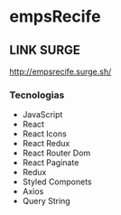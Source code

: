 # empsRecife

## LINK SURGE
http://empsrecife.surge.sh/

### Tecnologias

- JavaScript
- React
- React Icons
- React Redux
- React Router Dom
- React Paginate
- Redux
- Styled Componets
- Axios
- Query String